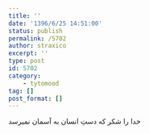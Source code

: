 ```yaml
---
title: ''
date: '1396/6/25 14:51:00'
status: publish
permalink: /5702
author: straxico
excerpt: ''
type: post
id: 5702
category:
    - tytomood
tag: []
post_format: []
---
```

خدا را شکر که دستِ انسان به آسمان نمیرسد